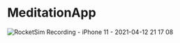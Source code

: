 # MeditationApp
![RocketSim Recording - iPhone 11 - 2021-04-12 21 17 08](https://user-images.githubusercontent.com/49895630/114386615-cbd46b00-9bd4-11eb-808e-7fa7fa711b46.gif)
